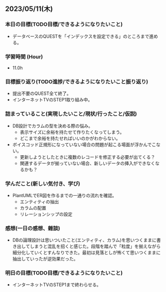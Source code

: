 ## 2023/05/11(木)

### 本日の目標(TODO目標/できるようになりたいこと)

- データベースのQUESTを「インデックスを設定できる」のところまで進める。

### 学習時間 (Hour)

- 11.0h

### 目標振り返り(TODO進捗/できるようになりたいこと振り返り)

- 提出不要のQUEST全て終了。
- インターネットTVのSTEP1取り組み中。

### 詰まっていること(実現したいこと/現状/行ったこと/仮説)

- DB設計でカラムの型を決める際の悩み。
  - 表示サイズに余裕を持たせて作りたくなってしまう。
  - どこまで余裕を持たせればいいのかがわからない。
- ボイスコッド正規形になっていない場合の問題が起こる場面が浮かんでこない。
  - 更新しようとしたときに複数のレコードを修正する必要が出てくる？
  - 関連するデータが揃っていない場合、新しいデータの挿入ができなくなるかも？

### 学んだこと(新しい気付き、学び)

- PlantUMLでER図を作るまでの一通りの流れを確認。
  - エンティティの抽出
  - カラムの配置
  - リレーションシップの設定

### 感想(一日の感想、雜談)

- DBの論理設計は思いついたこと(エンティティ、カラム)を思いつくままに書き出してしまうと混乱を招くと感じた。段階を踏んで「粒度」を揃えながら細分化していくとすんなりできた。最初は見落としが怖くて思いつくままに抽出していったが逆効果だった。

### 明日の目標(TODO目標/できるようになりたいこと)

- インターネットTVのSTEP1まで終わらせる。
